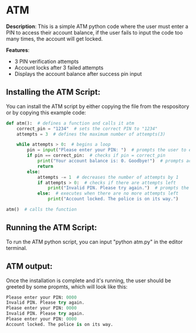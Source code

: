 # ATM

**Description**:
This is a simple ATM python code where the user must enter a PIN to access their account balance, if the user fails to input the code too many times, the account will get locked.

**Features**:
- 3 PIN verification attempts
- Account locks after 3 failed attempts
- Displays the account balance after success pin input

## Installing the ATM Script:
You can install the ATM script by either copying the file from the respository or by copying this example code: 

```python
def atm():  # defines a function and calls it atm
    correct_pin = "1234"  # sets the correct PIN to "1234"
    attempts = 3  # defines the maximum number of attempts(3)

    while attempts > 0:  # begins a loop
        pin = input("Please enter your PIN: ")  # prompts the user to enter their PIN
        if pin == correct_pin:  # checks if pin = correct_pin
            print("Your account balance is: 0. Goodbye!")  # prompts account balance
            return
        else:
            attempts -= 1  # decreases the number of attempts by 1
            if attempts > 0:  # checks if there are attempts left
                print("Invalid PIN. Please try again.")  # prompts the user to try again
            else:  # executes when there are no more attempts left
                print("Account locked. The police is on its way.")

atm()  # calls the function
```
## Running the ATM Script: 
To run the ATM python script, you can input "python atm.py" in the editor terminal.

## ATM output:
Once the installation is complete and it's running, the user should be greeted by some propmts, which will look like this: 
```python
Please enter your PIN: 0000
Invalid PIN. Please try again.
Please enter your PIN: 0000
Invalid PIN. Please try again.
Please enter your PIN: 0000
Account locked. The police is on its way.
```
